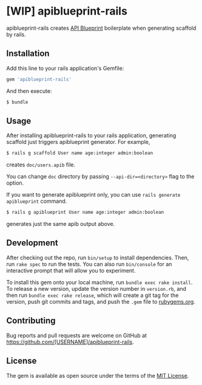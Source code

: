 # [WIP] apiblueprint-rails

apiblueprint-rails creates [API Blueprint](https://apiblueprint.org/) boilerplate when generating scaffold by rails.

## Installation

Add this line to your rails application's Gemfile:

```ruby
gem 'apiblueprint-rails'
```

And then execute:

```bash
$ bundle
```

## Usage

After installing apiblueprint-rails to your rails application, generating scaffold just triggers apiblueprint generator.
For example,

```bash
$ rails g scaffold User name age:integer admin:boolean
```

creates `doc/users.apib` file.

You can change `doc` directory by passing `--api-dir=<directory>` flag to the option.


If you want to generate apiblueprint only, you can use `rails generate apiblueprint` command.

```bash
$ rails g apiblueprint User name age:integer admin:boolean
```

generates just the same apib output above.

## Development

After checking out the repo, run `bin/setup` to install dependencies. Then, run `rake spec` to run the tests. You can also run `bin/console` for an interactive prompt that will allow you to experiment.

To install this gem onto your local machine, run `bundle exec rake install`. To release a new version, update the version number in `version.rb`, and then run `bundle exec rake release`, which will create a git tag for the version, push git commits and tags, and push the `.gem` file to [rubygems.org](https://rubygems.org).

## Contributing

Bug reports and pull requests are welcome on GitHub at https://github.com/[USERNAME]/apiblueprint-rails.


## License

The gem is available as open source under the terms of the [MIT License](http://opensource.org/licenses/MIT).
